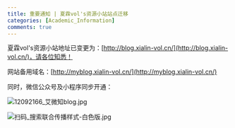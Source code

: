 ```yaml
---
title: 重要通知 | 夏霖vol's资源小站站点迁移
categories: [Academic_Information]
comments: true
---
```



夏霖vol's资源小站地址已变更为：[http://blog.xialin-vol.cn/](http://blog.xialin-vol.cn/)，请各位知悉！

网站备用域名：[http://myblog.xialin-vol.cn/](http://myblog.xialin-vol.cn/)

同时，微信公众号及小程序同步开通：

![12092166_艾微知blog.jpg](https://i.loli.net/2021/02/10/Y1IT7qwCiUzvGEN.jpg)

![扫码_搜索联合传播样式-白色版.jpg](https://i.loli.net/2021/02/09/5YXpr8PkbBnvVfC.jpg)
